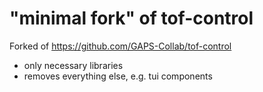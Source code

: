 # "minimal fork" of tof-control
Forked of https://github.com/GAPS-Collab/tof-control

* only necessary libraries
* removes everything else, e.g. tui components


